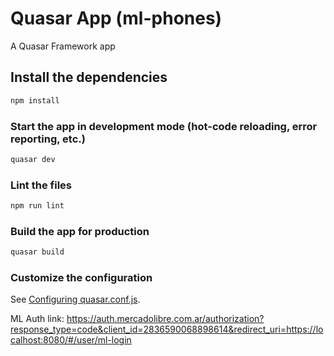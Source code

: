 # Quasar App (ml-phones)

A Quasar Framework app

## Install the dependencies

```bash
npm install
```

### Start the app in development mode (hot-code reloading, error reporting, etc.)

```bash
quasar dev
```

### Lint the files

```bash
npm run lint
```

### Build the app for production

```bash
quasar build
```

### Customize the configuration

See [Configuring quasar.conf.js](https://quasar.dev/quasar-cli/quasar-conf-js).

ML Auth link: https://auth.mercadolibre.com.ar/authorization?response_type=code&client_id=2836590068898614&redirect_uri=https://localhost:8080/#/user/ml-login
